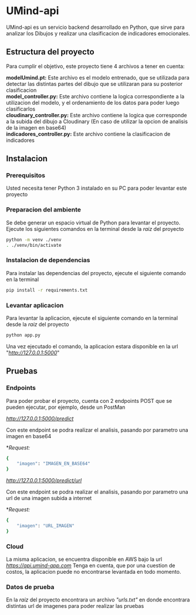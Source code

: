 # UMind-api

UMind-api es un servicio backend desarrollado en Python, que sirve para analizar los Dibujos y realizar una clasificacion de indicadores emocionales.


## Estructura del proyecto

Para cumplir el objetivo, este proyecto tiene 4 archivos a tener en cuenta:

**modelUmind.pt:** Este archivo es el modelo entrenado, que se utilizada para detectar las distintas partes del dibujo que se utilizaran para su posterior clasificacion  
**model_controller.py:** Este archivo contiene la logica correspondiente a la utilizacion del modelo, y el ordenamiento de los datos para poder luego clasificarlos  
**cloudinary_controller.py:** Este archivo contiene la logica que corresponde a la subida del dibujo a Cloudinary (En caso de utilizar la opcion de analisis de la imagen en base64)  
**indicadores_controller.py:** Este archivo contiene la clasificacion de indicadores

## Instalacion

### Prerequisitos

Usted necesita tener Python 3 instalado en su PC para poder levantar este proyecto

### Preparacion del ambiente

Se debe generar un espacio virtual de Python para levantar el proyecto. Ejecute los siguientes comandos en la terminal desde la _raiz_ del proyecto
```bash
python -m venv ./venv
. ./venv/bin/activate
```
### Instalacion de dependencias

Para instalar las dependencias del proyecto, ejecute el siguiente comando en la terminal

```bash
pip install -r requirements.txt
```

### Levantar aplicacion

Para levantar la aplicacion, ejecute el siguiente comando en la terminal desde la _raiz_ del proyecto

```bash
python app.py
```

Una vez ejecutado el comando, la aplicacion estara disponible en la url "_http://127.0.0.1:5000_"

## Pruebas

### Endpoints

Para poder probar el proyecto, cuenta con 2 endpoints POST que se pueden ejecutar, por ejemplo, desde un PostMan

_http://127.0.0.1:5000/predict_ 

Con este endpoint se podra realizar el analisis, pasando por parametro una imagen en base64

**Request:* 

```bash
{
    "imagen": "IMAGEN_EN_BASE64"
}
```

_http://127.0.0.1:5000/predict/url_ 

Con este endpoint se podra realizar el analisis, pasando por parametro una url de una imagen subida a internet

**Request:* 

```bash
{
    "imagen": "URL_IMAGEN"
}
```

### Cloud

La misma aplicacion, se encuentra disponible en AWS bajo la url _https://api.umind-app.com_
Tenga en cuenta, que por una cuestion de costos, la aplicacion puede no encontrarse levantada en todo momento.

### Datos de prueba

En la _raiz_ del proyecto encontrara un archivo _"urls.txt"_ en donde encontrara distintas url de imagenes para poder realizar las pruebas